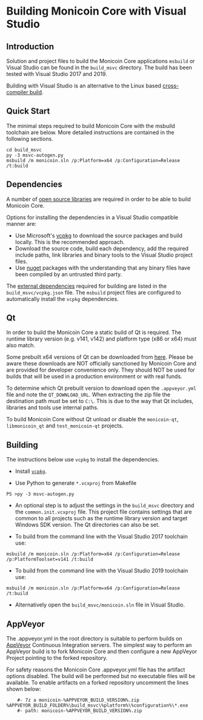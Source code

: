 Building Monicoin Core with Visual Studio
========================================

Introduction
---------------------
Solution and project files to build the Monicoin Core applications `msbuild` or Visual Studio can be found in the `build_msvc` directory. The build has been tested with Visual Studio 2017 and 2019.

Building with Visual Studio is an alternative to the Linux based [cross-compiler build](https://github.com/monicoin/monicoin/blob/master/doc/build-windows.md).

Quick Start
---------------------
The minimal steps required to build Monicoin Core with the msbuild toolchain are below. More detailed instructions are contained in the following sections.

```
cd build_msvc
py -3 msvc-autogen.py
msbuild /m monicoin.sln /p:Platform=x64 /p:Configuration=Release /t:build
```

Dependencies
---------------------
A number of [open source libraries](https://github.com/monicoin/monicoin/blob/master/doc/dependencies.md) are required in order to be able to build Monicoin Core.

Options for installing the dependencies in a Visual Studio compatible manner are:

- Use Microsoft's [vcpkg](https://docs.microsoft.com/en-us/cpp/vcpkg) to download the source packages and build locally. This is the recommended approach.
- Download the source code, build each dependency, add the required include paths, link libraries and binary tools to the Visual Studio project files.
- Use [nuget](https://www.nuget.org/) packages with the understanding that any binary files have been compiled by an untrusted third party.

The [external dependencies](https://github.com/monicoin/monicoin/blob/master/doc/dependencies.md) required for building are listed in the `build_msvc/vcpkg.json` file. The `msbuild` project files are configured to automatically install the `vcpkg` dependencies.

Qt
---------------------
In order to build the Monicoin Core a static build of Qt is required. The runtime library version (e.g. v141, v142) and platform type (x86 or x64) must also match.

Some prebuilt x64 versions of Qt can be downloaded from [here](https://github.com/sipsorcery/qt_win_binary/releases). Please be aware these downloads are NOT officially sanctioned by Monicoin Core and are provided for developer convenience only. They should NOT be used for builds that will be used in a production environment or with real funds.

To determine which Qt prebuilt version to download open the `.appveyor.yml` file and note the `QT_DOWNLOAD_URL`. When extracting the zip file the destination path must be set to `C:\`. This is due to the way that Qt includes, libraries and tools use internal paths.

To build Monicoin Core without Qt unload or disable the `monicoin-qt`, `libmonicoin_qt` and `test_monicoin-qt` projects.

Building
---------------------
The instructions below use `vcpkg` to install the dependencies.

- Install [`vcpkg`](https://github.com/Microsoft/vcpkg).

- Use Python to generate `*.vcxproj` from Makefile

```
PS >py -3 msvc-autogen.py
```

- An optional step is to adjust the settings in the `build_msvc` directory and the `common.init.vcxproj` file. This project file contains settings that are common to all projects such as the runtime library version and target Windows SDK version. The Qt directories can also be set.

- To build from the command line with the Visual Studio 2017 toolchain use:

```
msbuild /m monicoin.sln /p:Platform=x64 /p:Configuration=Release /p:PlatformToolset=v141 /t:build
```

- To build from the command line with the Visual Studio 2019 toolchain use:

```
msbuild /m monicoin.sln /p:Platform=x64 /p:Configuration=Release /t:build
```

- Alternatively open the `build_msvc/monicoin.sln` file in Visual Studio.

AppVeyor
---------------------
The .appveyor.yml in the root directory is suitable to perform builds on [AppVeyor](https://www.appveyor.com/) Continuous Integration servers. The simplest way to perform an AppVeyor build is to fork Monicoin Core and then configure a new AppVeyor Project pointing to the forked repository.

For safety reasons the Monicoin Core .appveyor.yml file has the artifact options disabled. The build will be performed but no executable files will be available. To enable artifacts on a forked repository uncomment the lines shown below:

```
    #- 7z a monicoin-%APPVEYOR_BUILD_VERSION%.zip %APPVEYOR_BUILD_FOLDER%\build_msvc\%platform%\%configuration%\*.exe
    #- path: monicoin-%APPVEYOR_BUILD_VERSION%.zip
```
